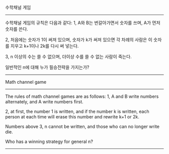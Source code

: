 수학채널 게임

----------------------------------------------------------------------------------------------

수학채널 게임의 규칙은 다음과 같다:
1, A와 B는 번갈아가면서 숫자를 쓰며, A가 먼저 숫자를 쓴다.

2, 처음에는 숫자가 1이 써져 있으며, 숫자가 k가 써져 있으면 각 차례의 사람은 이 숫자를 지우고 k+1이나 2k를 다시 써 넣는다.

3, n 이상의 수는 쓸 수 없으며, 더이상 수를 쓸 수 없는 사람이 죽는다.

일반적인 n에 대해 누가 필승전략을 가지는가?

----------------------------------------------------------------------------------------------

Math channel game

----------------------------------------------------------------------------------------------

The rules of math channel games are as follows:
1, A and B write numbers alternately, and A write numbers first.

2, at first, the number 1 is written, and if the number k is written, each person at each time will erase this number and rewrite k+1 or 2k.

Numbers above 3, n cannot be written, and those who can no longer write die.

Who has a winning strategy for general n?

----------------------------------------------------------------------------------------------
